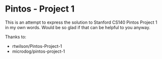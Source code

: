 # Pintos - Project 1

This is an attempt to express the solution to Stanford CS140 Pintos Project 1 in my own words. Would be so glad if that can be helpful to you anyway.

Thanks to:
* rtwilson/Pintos-Project-1
* microdog/pintos-project-1
